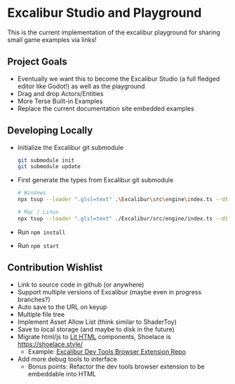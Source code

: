 # Excalibur Studio and Playground

This is the current implementation of the excalibur playground for sharing small game examples via links!

## Project Goals

* Eventually we want this to become the Excalibur Studio (a full fledged editor like Godot!) as well as the playground
* Drag and drop Actors/Entities
* More Terse Built-in Examples
* Replace the current documentation site embedded examples

## Developing Locally

* Initialize the Excalibur git submodule

    ```sh
    git submodule init
    git submodule update
    ```
* First generate the types from Excalibur git submodule

    ```sh
    # Windows
    npx tsup --loader ".glsl=text" .\Excalibur\src\engine\index.ts --dts

    # Mac / Linux
    npx tsup --loader ".glsl=text" ./Excalibur/src/engine/index.ts --dts
    ```
* Run `npm install`
* Run `npm start`

## Contribution Wishlist

* Link to source code in github (or anywhere)
* Support multiple versions of Excalibur (maybe even in progress branches?)
* Auto save to the URL on keyup
* Multiple file tree
* Implement Asset Allow List (think similar to ShaderToy)
* Save to local storage (and maybe to disk in the future)
* Migrate html/js to [Lit HTML](https://lit.dev/) components, Shoelace is https://shoelace.style/ 
  - Example: [Excalibur Dev Tools Browser Extension Repo](https://github.com/excaliburjs/excalibur-extension.git)
* Add more debug tools to interface
  - Bonus points: Refactor the dev tools browser extension to be embeddable into HTML

